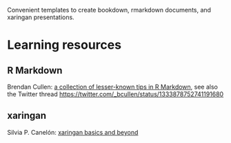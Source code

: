 Convenient templates to create bookdown, rmarkdown documents, and xaringan presentations.  

# Learning resources 

## R Markdown 

Brendan Cullen: [a collection of lesser-known tips in R Markdown](https://github.com/brendanhcullen/rmd-tips), see also the Twitter thread https://twitter.com/_bcullen/status/1333878752741191680  

## xaringan

Silvia P. Canelón:  [xaringan basics and beyond](https://spcanelon.github.io/xaringan-basics-and-beyond/)
